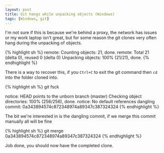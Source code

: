 ```yaml
---
layout: post
title: Git hangs while unpacking objects (Windows)
tags: [Windows, git]
---
```


I'm not sure if this is because we're behind a proxy, the network has issues or my work laptop isn't great, but for some reason the git clones very often hang during the unpacking of objects.

{% highlight sh %}
remote: Counting objects: 21, done.
remote: Total 21 (delta 0), reused 0 (delta 0)
Unpacking objects: 100% (21/21), done.
{% endhighlight %}

There is a way to recover this, if you `Ctrl+C` to exit the git command then `cd` into the folder cloned into.

{% highlight sh %}
git fsck

notice: HEAD points to the unborn branch (master)
Checking object directories: 100% (256/256), done.
notice: No default references
dangling commit: 0a343894574c872348974a89347c387324324
{% endhighlight %}

The bit we're interested in is the dangling commit, if we merge this commit manually all will be fine

{% highlight sh %}
git merge 0a343894574c872348974a89347c387324324
{% endhighlight %}

Job done, you should now have the completed clone.
